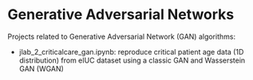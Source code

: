 # Generative Adversarial Networks
Projects related to Generative Adversarial Network (GAN) algorithms:

- jlab_2_criticalcare_gan.ipynb: reproduce critical patient age data (1D distribution) from eIUC dataset using a classic GAN and Wasserstein GAN (WGAN)
